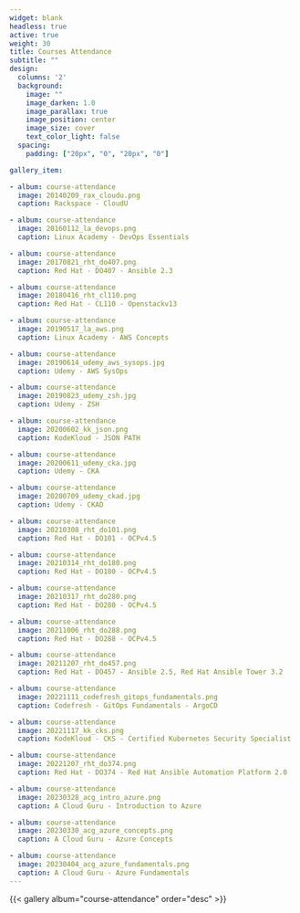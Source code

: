 ```yaml
---
widget: blank
headless: true
active: true
weight: 30
title: Courses Attendance
subtitle: ""
design:
  columns: '2'
  background:
    image: ""
    image_darken: 1.0
    image_parallax: true
    image_position: center
    image_size: cover
    text_color_light: false
  spacing:
    padding: ["20px", "0", "20px", "0"]

gallery_item:

- album: course-attendance
  image: 20140209_rax_cloudu.png
  caption: Rackspace - CloudU

- album: course-attendance
  image: 20160112_la_devops.png
  caption: Linux Academy - DevOps Essentials

- album: course-attendance
  image: 20170821_rht_do407.png
  caption: Red Hat - DO407 - Ansible 2.3

- album: course-attendance
  image: 20180416_rht_cl110.png
  caption: Red Hat - CL110 - Openstackv13

- album: course-attendance
  image: 20190517_la_aws.png
  caption: Linux Academy - AWS Concepts

- album: course-attendance
  image: 20190614_udemy_aws_sysops.jpg
  caption: Udemy - AWS SysOps

- album: course-attendance
  image: 20190823_udemy_zsh.jpg
  caption: Udemy - ZSH

- album: course-attendance
  image: 20200602_kk_json.png
  caption: KodeKloud - JSON PATH

- album: course-attendance
  image: 20200611_udemy_cka.jpg
  caption: Udemy - CKA

- album: course-attendance
  image: 20200709_udemy_ckad.jpg
  caption: Udemy - CKAD

- album: course-attendance
  image: 20210308_rht_do101.png
  caption: Red Hat - DO101 - OCPv4.5

- album: course-attendance
  image: 20210314_rht_do180.png
  caption: Red Hat - DO180 - OCPv4.5

- album: course-attendance
  image: 20210317_rht_do280.png
  caption: Red Hat - DO280 - OCPv4.5

- album: course-attendance
  image: 20211006_rht_do288.png
  caption: Red Hat - DO288 - OCPv4.5

- album: course-attendance
  image: 20211207_rht_do457.png
  caption: Red Hat - DO457 - Ansible 2.5, Red Hat Ansible Tower 3.2

- album: course-attendance
  image: 20221111_codefresh_gitops_fundamentals.png
  caption: Codefresh - GitOps Fundamentals - ArgoCD

- album: course-attendance
  image: 20221117_kk_cks.png
  caption: KodeKloud - CKS - Certified Kubernetes Security Specialist

- album: course-attendance
  image: 20221207_rht_do374.png
  caption: Red Hat - DO374 - Red Hat Ansible Automation Platform 2.0

- album: course-attendance
  image: 20230328_acg_intro_azure.png
  caption: A Cloud Guru - Introduction to Azure

- album: course-attendance
  image: 20230330_acg_azure_concepts.png
  caption: A Cloud Guru - Azure Concepts

- album: course-attendance
  image: 20230404_acg_azure_fundamentals.png
  caption: A Cloud Guru - Azure Fundamentals
---
```

{{< gallery album="course-attendance" order="desc" >}}
